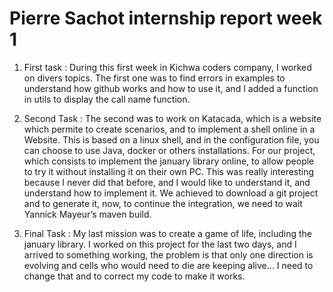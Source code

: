 # Pierre Sachot internship report week 1

1. First task :
During this first week in Kichwa coders company, I worked on divers topics. 
The first one was to find errors in examples to understand how github works and how to use it, and I added a function in utils to display 
the call name function.

1. Second Task :
The second was to work on Katacada, which is a website which permite to create scenarios, and to implement a shell online in a Website. 
This is based on a linux shell, and in the configuration file, you can choose to use Java, docker or others installations.
For our project, which consists to implement the january library online, to allow people to try it without installing it on their own PC. 
This was really interesting because I never did that before, and I would like to understand it, and understand how to implement it. 
We achieved to download a git project and to generate it, now, to continue the integration, we need to wait Yannick Mayeur’s maven build.

1. Final Task :
My last mission was to create a game of life, including the january library. 
I worked on this project for the last two days, and I arrived to something working, the problem is that only one direction is evolving 
and cells who would need to die are keeping alive… I need to change that and to correct my code  to make it works.
